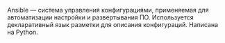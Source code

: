 Ansible — система управления конфигурациями, применяемая для автоматизации настройки и развертывания ПО. Используется декларативный язык разметки для описания конфигураций. Написана на Python. 
